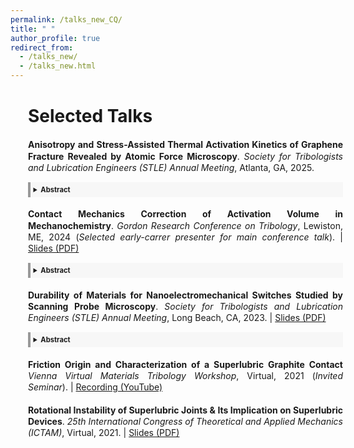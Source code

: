 ```yaml
---
permalink: /talks_new_CQ/
title: " "
author_profile: true
redirect_from: 
  - /talks_new/
  - /talks_new.html
---
```


<div style="width: 100%; line-height: 1.3; margin-left: 2em; margin-right: 0em; margin-bottom: 0.2em; text-align: justify" markdown="1">

<div style="margin-top: 0.2em; margin-bottom: 0.1em" markdown="1">
  <h1>Selected Talks</h1>
</div>

  
<p style="margin-top: 1.5em; margin-bottom: 0.2em; font-size: 0.9em;" markdown="1">

  **Anisotropy and Stress-Assisted Thermal Activation Kinetics of Graphene Fracture Revealed by Atomic Force Microscopy**. _Society for Tribologists and Lubrication Engineers (STLE) Annual Meeting_, Atlanta, GA, 2025. 
</p>
  <details style="border-left: 4px solid #999; background: #f7f7f7; padding: 0.4em 0.4em; font-size: 0.8em;">
    <summary style="font-size: 1em;"><strong> Abstract</strong></summary>
    <p style="margin-bottom: 0.4em">
      The fracture properties of graphene are critical for applications that require robust mechanical properties such as low-friction coatings, but conflicting results on fracture anisotropy and limited work on fracture initiation remain challenges. We developed an AFM-based method to determine graphene's fracture anisotropy and studied the kinetics of fracture initiation by sliding the tip against atomic step edges on graphite. Using naturally-formed atomic steps from exfoliating graphene, this method enables precise, high-throughput measurements. We show that zigzag (ZZ) direction has slightly lower fracture toughness than the armchair (AC) direction, with an anisotropy factor of 0.971. The dependence of fracture initiation rate on applied normal and shear stresses and the temperature agrees with stress-assisted thermal activation kinetics, as described by the Eyring model. This is used to determine the activation energy and activation volume for the fracture initiation process.
    </p>
  </details>

<p style="margin-top: 1.5em; margin-bottom: 0.2em; font-size: 0.9em;" markdown="1">

  **Contact Mechanics Correction of Activation Volume in Mechanochemistry**. _Gordon Research Conference on Tribology_, Lewiston, ME, 2024 (_Selected early-carrer presenter for main conference talk_). | [Slides (PDF)](https://journals.aps.org/prb/abstract/10.1103/PhysRevB.111.195405)
</p>
  <details style="border-left: 4px solid #999; background: #f7f7f7; padding: 0.4em 0.4em; font-size: 0.8em;">
    <summary style="font-size: 1em;"><strong> Abstract</strong></summary>
    <p style="margin-bottom: 0.4em">
      Activation volume is the key variable in mechanochemistry describing the effect of stress on reaction rate. However, its physical interpretation remains uncertain and significant discrepancies exist in recent tribology experiments. Here, we analyze the contact mechanics of the standard stress-assisted thermal activation model and find that, in some cases, a large correction is needed. We consider the force-dependent contact area and the nonuniform stress distribution, which were previously overlooked, leading to a correction function. For validation, we study the formation of antiwear tribofilms from zinc dialkyldithiophosphates (ZDDP). Combining colloidal-probe and regular AFM, we show that these and prior literature results, which are widely scattered if treated with the standard model, are in excellent agreement with our corrected model. This provides an accurate method for determining activation volumes, and provides insights for interpretating them for elucidating tribochemistry.
    </p>
  </details>

<p style="margin-top: 1.5em; margin-bottom: 0.2em; font-size: 0.9em;" markdown="1">

  **Durability of Materials for Nanoelectromechanical Switches Studied by Scanning Probe Microscopy**. _Society for Tribologists and Lubrication Engineers (STLE) Annual Meeting_, Long Beach, CA, 2023. | [Slides (PDF)](https://journals.aps.org/prb/abstract/10.1103/PhysRevB.111.195405)
  </p>
    <details style="border-left: 4px solid #999; background: #f7f7f7; padding: 0.4em 0.4em; font-size: 0.8em;">
    <summary style="font-size: 1em;"><strong> Abstract</strong></summary>
    <p style="margin-bottom: 0.4em">
      Nanoelectromechanical systems (NEMS) switches, a candidate for next-generation electronics for their negligible leakage and low operation voltage, suffer from poor reliability featured by various failure modes during cyclic operation. In this work, the durability of electrical contact materials is studied by scanning probe microscopy (SPM) under NEMS switch-like conditions, with the goal of understanding the tribo-electro-mechanical mechanisms leading to failure. We use an SPM-based methodology for high-throughput assessment of candidate contact materials, with a Pt/Pt interface studied as a prototypical demonstration. The evolution of interfacial properties is measured for millions to billions of contact cycles. The accumulation of insulating tribopolymers resulting from applied stress and bias to adsorbed airborne contaminants is investigated. Measurement on the tribopolymer growth rate and its dependence on contact stress supports a stress-assisted thermal activation model.
    </p>
  </details>

<p style="margin-top: 1.5em; margin-bottom: 0.2em; font-size: 0.9em;" markdown="1">

  **Friction Origin and Characterization of a Superlubric Graphite Contact** _Vienna Virtual Materials Tribology Workshop_, Virtual, 2021 (_Invited Seminar_). | [Recording (YouTube)](https://www.youtube.com/watch?v=dEcWYFSiAWU&t=13s)
  </p>

<p style="margin-top: 1.5em; margin-bottom: 0.2em; font-size: 0.9em;" markdown="1">

  **Rotational Instability of Superlubric Joints & Its Implication on Superlubric Devices**. _25th International Congress of Theoretical and Applied Mechanics (ICTAM)_, Virtual, 2021. | [Slides (PDF)](https://journals.aps.org/prb/abstract/10.1103/PhysRevB.111.195405)
  </p>
